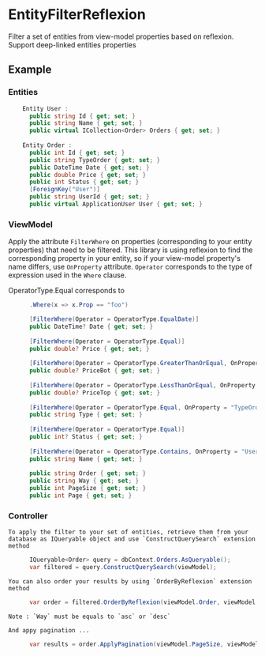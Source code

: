EntityFilterReflexion
=

Filter a set of entities from view-model properties based on reflexion.
Support deep-linked entities properties

## Example
### Entities
```csharp
    Entity User :
      public string Id { get; set; }
      public string Name { get; set; }
      public virtual ICollection<Order> Orders { get; set; }
    
    Entity Order :
      public int Id { get; set; }
      public string TypeOrder { get; set; }
      public DateTime Date { get; set; }
      public double Price { get; set; }
      public int Status { get; set; }
      [ForeignKey("User")]
      public string UserId { get; set; }
      public virtual ApplicationUser User { get; set; }
```
    
### ViewModel

Apply the attribute `FilterWhere` on properties (corresponding to your entity properties) that need to be filtered.
This library is using reflexion to find the corresponding property in your entity, so if your view-model property's name differs, use `OnProperty` attribute. `Operator` corresponds to the type of expression used in the `Where` clause.
    
OperatorType.Equal corresponds to 
```csharp
      .Where(x => x.Prop == "foo")
```
    
```csharp
      [FilterWhere(Operator = OperatorType.EqualDate)]
      public DateTime? Date { get; set; }
      
      [FilterWhere(Operator = OperatorType.Equal)]
      public double? Price { get; set; }
  
      [FilterWhere(Operator = OperatorType.GreaterThanOrEqual, OnProperty = "Price")]
      public double? PriceBot { get; set; }
  
      [FilterWhere(Operator = OperatorType.LessThanOrEqual, OnProperty = "Price")]
      public double? PriceTop { get; set; }
  
      [FilterWhere(Operator = OperatorType.Equal, OnProperty = "TypeOrder")]
      public string Type { get; set; }
  
      [FilterWhere(Operator = OperatorType.Equal)]
      public int? Status { get; set; }
  
      [FilterWhere(Operator = OperatorType.Contains, OnProperty = "User.Name")]
      public string Name { get; set; }
  
      public string Order { get; set; }
      public string Way { get; set; }
      public int PageSize { get; set; }
      public int Page { get; set; }
```
    
### Controller
    
    To apply the filter to your set of entities, retrieve them from your database as IQueryable object and use `ConstructQuerySearch` extension method
    
```csharp
      IQueryable<Order> query = dbContext.Orders.AsQueryable();
      var filtered = query.ConstructQuerySearch(viewModel);
```
    You can also order your results by using `OrderByReflexion` extension method
```csharp
      var order = filtered.OrderByReflexion(viewModel.Order, viewModel.Way);
```
    Note : `Way` must be equals to `asc` or `desc`
    
    And appy pagination ...
```csharp
      var results = order.ApplyPagination(viewModel.PageSize, viewModel.Page);
```
    

